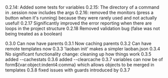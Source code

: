 0.2.14: Added some tests for variables
0.2.15: The directory of a command in .session now includes the args
0.2.16: removed the monitors (press a button when it's running) because they were rarely used and not actually useful!
0.2.17 Significantly improved the error reporting when there are loops in the project structure 
0.2.18 Removed validation bug (false was not being treated as a boolean)

0.3.0 Can now have parents
0.3.1 Now caching parents
0.3.2 Can have remote templates now
0.3.3 'laoban init' makes a simpler laoban.json 
0.3.4 No significant functionality change: cleaning up how things work
0.3.5 added --cachestats
0.3.6 added --clearcache
0.3.7 variables can now be of form${var:object:indent4:comma} which allows objects to be merged in templates
0.3.8 fixed issues with guards introduced by 0.3.7